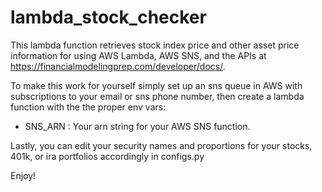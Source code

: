 # lambda_stock_checker
This lambda function retrieves stock index price and other asset price information for using AWS Lambda, AWS SNS, and the APIs at https://financialmodelingprep.com/developer/docs/.

To make this work for yourself simply set up an sns queue in AWS with subscriptions to your email or sns phone number, then create a lambda function with the the proper env vars:

- SNS_ARN : Your arn string for your AWS SNS function.

Lastly, you can edit your security names and proportions for your stocks, 401k, or ira portfolios accordingly in configs.py

Enjoy!